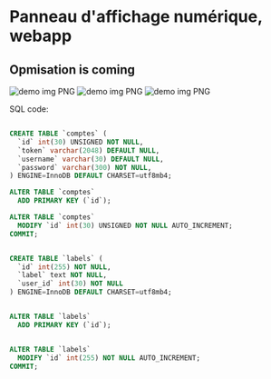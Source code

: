 # Panneau d'affichage numérique, webapp
## Opmisation is coming 

![demo img PNG](./demo/demo.png)
![demo img PNG](./demo/demo1.png)
![demo img PNG](./demo/demo2.png)

SQL code:
```SQL

CREATE TABLE `comptes` (
  `id` int(30) UNSIGNED NOT NULL,
  `token` varchar(2048) DEFAULT NULL,
  `username` varchar(30) DEFAULT NULL,
  `password` varchar(300) NOT NULL,
) ENGINE=InnoDB DEFAULT CHARSET=utf8mb4;

ALTER TABLE `comptes`
  ADD PRIMARY KEY (`id`);

ALTER TABLE `comptes`
  MODIFY `id` int(30) UNSIGNED NOT NULL AUTO_INCREMENT;
COMMIT;


CREATE TABLE `labels` (
  `id` int(255) NOT NULL,
  `label` text NOT NULL,
  `user_id` int(30) NOT NULL
) ENGINE=InnoDB DEFAULT CHARSET=utf8mb4;


ALTER TABLE `labels`
  ADD PRIMARY KEY (`id`);


ALTER TABLE `labels`
  MODIFY `id` int(255) NOT NULL AUTO_INCREMENT;
COMMIT;

```
